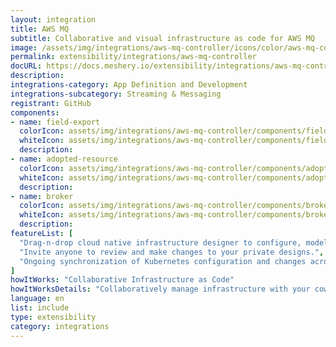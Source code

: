 ```yaml
---
layout: integration
title: AWS MQ
subtitle: Collaborative and visual infrastructure as code for AWS MQ
image: /assets/img/integrations/aws-mq-controller/icons/color/aws-mq-controller-color.svg
permalink: extensibility/integrations/aws-mq-controller
docURL: https://docs.meshery.io/extensibility/integrations/aws-mq-controller
description: 
integrations-category: App Definition and Development
integrations-subcategory: Streaming & Messaging
registrant: GitHub
components: 
- name: field-export
  colorIcon: assets/img/integrations/aws-mq-controller/components/field-export/icons/color/field-export-color.svg
  whiteIcon: assets/img/integrations/aws-mq-controller/components/field-export/icons/white/field-export-white.svg
  description: 
- name: adopted-resource
  colorIcon: assets/img/integrations/aws-mq-controller/components/adopted-resource/icons/color/adopted-resource-color.svg
  whiteIcon: assets/img/integrations/aws-mq-controller/components/adopted-resource/icons/white/adopted-resource-white.svg
  description: 
- name: broker
  colorIcon: assets/img/integrations/aws-mq-controller/components/broker/icons/color/broker-color.svg
  whiteIcon: assets/img/integrations/aws-mq-controller/components/broker/icons/white/broker-white.svg
  description: 
featureList: [
  "Drag-n-drop cloud native infrastructure designer to configure, model, and deploy your workloads.",
  "Invite anyone to review and make changes to your private designs.",
  "Ongoing synchronization of Kubernetes configuration and changes across any number of clusters."
]
howItWorks: "Collaborative Infrastructure as Code"
howItWorksDetails: "Collaboratively manage infrastructure with your coworkers synchronously sharing the same designs."
language: en
list: include
type: extensibility
category: integrations
---
```

